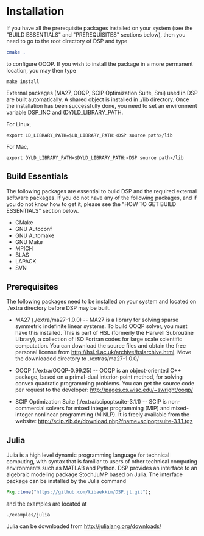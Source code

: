 Installation
============
If you have all the prerequisite packages installed on your system (see the "BUILD ESSENTIALS" and "PREREQUISITES" sections below), then you need to go to the root directory of DSP and type
```cmake
cmake .
```
to configure OOQP. If you wish to install the package in a more permanent location, you may then type
```
make install
```
External packages (MA27, OOQP, SCIP Optimization Suite, Smi) used in DSP are built automatically. A shared object is installed in ./lib directory. Once the installation has been successfully done, you need to set an environment variable DSP_INC and (DY)LD_LIBRARY_PATH.

For Linux,
```
export LD_LIBRARY_PATH=$LD_LIBRARY_PATH:<DSP source path>/lib
```
For Mac,
```
export DYLD_LIBRARY_PATH=$DYLD_LIBRARY_PATH:<DSP source path>/lib
```

Build Essentials
----------------
The following packages are essential to build DSP and the required external software packages. If you do not have any of the following packages, and if you do not know how to get it, please see the "HOW TO GET BUILD ESSENTIALS" section below.
* CMake
* GNU Autoconf
* GNU Automake
* GNU Make
* MPICH
* BLAS
* LAPACK
* SVN

Prerequisites
-------------
The following packages need to be installed on your system and located on ./extra directory before DSP may be built.

* MA27 (./extra/ma27-1.0.0) -- MA27 is a library for solving sparse symmetric indefinite linear systems. To build OOQP solver, you must have this installed. This is part of HSL (formerly the Harwell Subroutine Library), a collection of ISO Fortran codes for large scale scientific computation. You can download the source files and obtain the free personal license from http://hsl.rl.ac.uk/archive/hslarchive.html. Move the downloaded directory to ./extras/ma27-1.0.0/

* OOQP (./extra/OOQP-0.99.25) -- OOQP is an object-oriented C++ package, based on a primal-dual interior-point method, for solving convex quadratic programming problems. You can get the source code per request to the developer: http://pages.cs.wisc.edu/~swright/ooqp/

* SCIP Optimization Suite (./extra/scipoptsuite-3.1.1) -- SCIP is non-commercial solvers for mixed integer programming (MIP) and mixed-integer nonlinear programming (MINLP). It is freely available from the website: http://scip.zib.de/download.php?fname=scipoptsuite-3.1.1.tgz

Julia
-----
Julia is a high level dynamic programming language for technical computing, with syntax that is familiar to users of other technical computing environments such as MATLAB and Python. DSP provides an interface to an algebraic modeling package StochJuMP based on Julia. The interface package can be installed by the Julia command
```julia
Pkg.clone("https://github.com/kibaekkim/DSP.jl.git");
```
and the examples are located at
```
./examples/julia
```
Julia can be downloaded from http://julialang.org/downloads/
